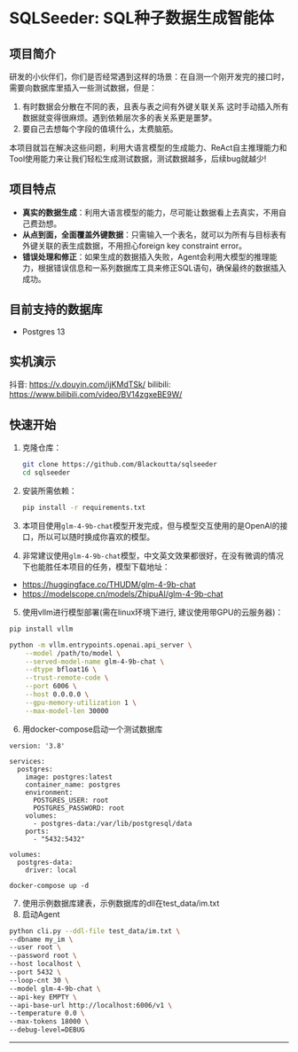 # SQLSeeder: SQL种子数据生成智能体

## 项目简介

研发的小伙伴们，你们是否经常遇到这样的场景：在自测一个刚开发完的接口时，需要向数据库里插入一些测试数据，但是：

1. 有时数据会分散在不同的表，且表与表之间有外键关联关系 这时手动插入所有数据就变得很麻烦。遇到依赖层次多的表关系更是噩梦。
2. 要自己去想每个字段的值填什么，太费脑筋。

本项目就旨在解决这些问题，利用大语言模型的生成能力、ReAct自主推理能力和Tool使用能力来让我们轻松生成测试数据，测试数据越多，后续bug就越少!

## 项目特点

- **真实的数据生成**：利用大语言模型的能力，尽可能让数据看上去真实，不用自己费劲想。
- **从点到面，全面覆盖外键数据**：只需输入一个表名，就可以为所有与目标表有外键关联的表生成数据，不用担心foreign key
  constraint error。
- **错误处理和修正**：如果生成的数据插入失败，Agent会利用大模型的推理能力，根据错误信息和一系列数据库工具来修正SQL语句，确保最终的数据插入成功。

## 目前支持的数据库

- Postgres 13

## 实机演示
抖音: https://v.douyin.com/ijKMdTSk/ 
bilibili: https://www.bilibili.com/video/BV14zgxeBE9W/

## 快速开始

1. 克隆仓库：
    ```bash
    git clone https://github.com/Blackoutta/sqlseeder
    cd sqlseeder
    ```

2. 安装所需依赖：
    ```bash
    pip install -r requirements.txt
    ```
3. 本项目使用`glm-4-9b-chat`模型开发完成，但与模型交互使用的是OpenAI的接口，所以可以随时换成你喜欢的模型。

4. 非常建议使用`glm-4-9b-chat`模型，中文英文效果都很好，在没有微调的情况下也能胜任本项目的任务，模型下载地址：
- https://huggingface.co/THUDM/glm-4-9b-chat
- https://modelscope.cn/models/ZhipuAI/glm-4-9b-chat

5. 使用vllm进行模型部署(需在linux环境下进行, 建议使用带GPU的云服务器)：

```bash
pip install vllm

python -m vllm.entrypoints.openai.api_server \
    --model /path/to/model \
    --served-model-name glm-4-9b-chat \
    --dtype bfloat16 \
    --trust-remote-code \
    --port 6006 \
    --host 0.0.0.0 \
    --gpu-memory-utilization 1 \
    --max-model-len 30000
```

6. 用docker-compose启动一个测试数据库

```
version: '3.8'

services:
  postgres:
    image: postgres:latest
    container_name: postgres
    environment:
      POSTGRES_USER: root
      POSTGRES_PASSWORD: root
    volumes:
      - postgres-data:/var/lib/postgresql/data
    ports:
      - "5432:5432"

volumes:
  postgres-data:
    driver: local
```

```
docker-compose up -d
```

7. 使用示例数据库建表，示例数据库的dll在test_data/im.txt
8. 启动Agent
```bash
python cli.py --ddl-file test_data/im.txt \
--dbname my_im \
--user root \
--password root \
--host localhost \
--port 5432 \
--loop-cnt 30 \
--model glm-4-9b-chat \
--api-key EMPTY \
--api-base-url http://localhost:6006/v1 \
--temperature 0.0 \
--max-tokens 18000 \
--debug-level=DEBUG
```
---